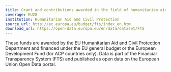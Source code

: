 ```yaml
---
title: Grant and contributions awarded in the field of humanitarian aid
coverage: EU28
institution: Humanitarian Aid and Civil Protection
source_url: http://ec.europa.eu/budget/fts/index_en.htm
download_url: https://open-data.europa.eu/en/data/dataset/FTS
---
```

These funds are awarded by the EU Humanitarian Aid and Civil Protection Department and financed under the EU general budget or the European Development Fund (for ACP countries only). Data is part of the Financial Transparency System (FTS) and published as open data on the European Union Open Data portal.